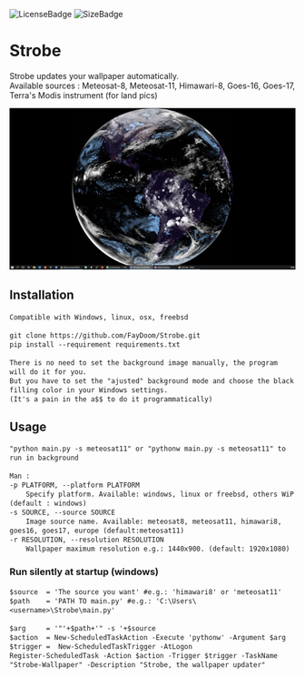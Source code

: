 
![LicenseBadge](https://img.shields.io/github/license/FayDoom/Strobe?style=for-the-badge)
![SizeBadge](https://img.shields.io/github/repo-size/FayDoom/Strobe?style=for-the-badge)


# Strobe
Strobe updates your wallpaper automatically.  
Available sources : Meteosat-8, Meteosat-11, Himawari-8, Goes-16, Goes-17, Terra's Modis instrument (for land pics)

![Demo](https://github.com/FayDoom/Strobe/blob/master/goes16.jpg)

## Installation
	Compatible with Windows, linux, osx, freebsd

	git clone https://github.com/FayDoom/Strobe.git
	pip install --requirement requirements.txt

	There is no need to set the background image manually, the program will do it for you.
	But you have to set the "ajusted" background mode and choose the black filling color in your Windows settings.
	(It's a pain in the a$$ to do it programmatically)

## Usage
	"python main.py -s meteosat11" or "pythonw main.py -s meteosat11" to run in background

	Man :
	-p PLATFORM, --platform PLATFORM
		Specify platform. Available: windows, linux or freebsd, others WiP (default : windows)
	-s SOURCE, --source SOURCE
		Image source name. Available: meteosat8, meteosat11, himawari8, goes16, goes17, europe (default:meteosat11)
	-r RESOLUTION, --resolution RESOLUTION
		Wallpaper maximum resolution e.g.: 1440x900. (default: 1920x1080)

### Run silently at startup (windows)
	$source  = 'The source you want' #e.g.: 'himawari8' or 'meteosat11'
	$path    = 'PATH TO main.py' #e.g.: 'C:\Users\<username>\Strobe\main.py'

	$arg     = '"'+$path+'" -s '+$source
	$action  = New-ScheduledTaskAction -Execute 'pythonw' -Argument $arg
	$trigger =  New-ScheduledTaskTrigger -AtLogon
	Register-ScheduledTask -Action $action -Trigger $trigger -TaskName "Strobe-Wallpaper" -Description "Strobe, the wallpaper updater"
